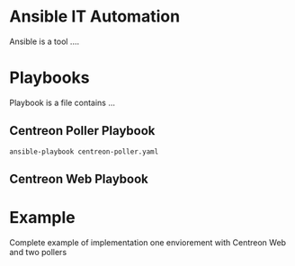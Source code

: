 Ansible IT Automation
=====================

Ansible is a tool ....


Playbooks
=========

Playbook is a file contains ...

Centreon Poller Playbook
------------------------

```
ansible-playbook centreon-poller.yaml
```


Centreon Web Playbook
---------------------

Example
=======

Complete example of implementation one enviorement with Centreon Web and two pollers
